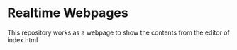 # Realtime Webpages

This repository works as a webpage to show the contents from the editor of index.html
